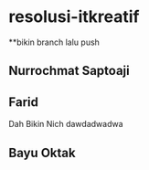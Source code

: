# resolusi-itkreatif

\*\*bikin branch lalu push

## Nurrochmat Saptoaji

## Farid

Dah Bikin Nich
dawdadwadwa

## Bayu Oktak
